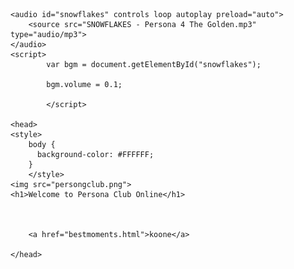 
<html>
    
    
    
    
    <audio id="snowflakes" controls loop autoplay preload="auto">
        <source src="SNOWFLAKES - Persona 4 The Golden.mp3" type="audio/mp3">
    </audio>
    <script>
            var bgm = document.getElementById("snowflakes");
            
            bgm.volume = 0.1;
           
            </script> 
    
    <head>
    <style> 
        body {
          background-color: #FFFFFF;
        }
        </style>
    <img src="persongclub.png">
    <h1>Welcome to Persona Club Online</h1>
  
   
        
        <a href="bestmoments.html">koone</a>

    </head>
    
</html>

